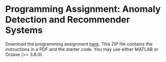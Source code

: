 # Programming Assignment: Anomaly Detection and Recommender Systems

Download the programming assignment [here](https://s3.amazonaws.com/spark-public/ml/exercises/on-demand/machine-learning-ex8.zip). This ZIP file contains the instructions in a PDF and the starter code. You may use either MATLAB or Octave (>= 3.8.0).